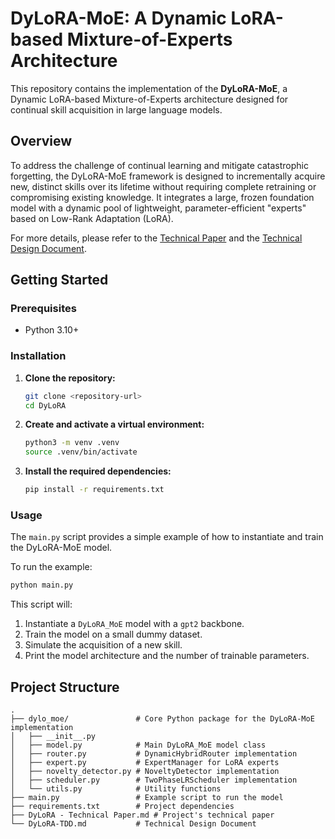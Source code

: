 # DyLoRA-MoE: A Dynamic LoRA-based Mixture-of-Experts Architecture

This repository contains the implementation of the **DyLoRA-MoE**, a Dynamic LoRA-based Mixture-of-Experts architecture designed for continual skill acquisition in large language models.

## Overview

To address the challenge of continual learning and mitigate catastrophic forgetting, the DyLoRA-MoE framework is designed to incrementally acquire new, distinct skills over its lifetime without requiring complete retraining or compromising existing knowledge. It integrates a large, frozen foundation model with a dynamic pool of lightweight, parameter-efficient "experts" based on Low-Rank Adaptation (LoRA).

For more details, please refer to the [Technical Paper](DyLoRA%20-%20Technical%20Paper.md) and the [Technical Design Document](DyLoRA-TDD.md).

## Getting Started

### Prerequisites

- Python 3.10+

### Installation

1.  **Clone the repository:**
    ```bash
    git clone <repository-url>
    cd DyLoRA
    ```

2.  **Create and activate a virtual environment:**
    ```bash
    python3 -m venv .venv
    source .venv/bin/activate
    ```

3.  **Install the required dependencies:**
    ```bash
    pip install -r requirements.txt
    ```

### Usage

The `main.py` script provides a simple example of how to instantiate and train the DyLoRA-MoE model.

To run the example:
```bash
python main.py
```

This script will:
1.  Instantiate a `DyLoRA_MoE` model with a `gpt2` backbone.
2.  Train the model on a small dummy dataset.
3.  Simulate the acquisition of a new skill.
4.  Print the model architecture and the number of trainable parameters.

## Project Structure

```
.
├── dylo_moe/               # Core Python package for the DyLoRA-MoE implementation
│   ├── __init__.py
│   ├── model.py            # Main DyLoRA_MoE model class
│   ├── router.py           # DynamicHybridRouter implementation
│   ├── expert.py           # ExpertManager for LoRA experts
│   ├── novelty_detector.py # NoveltyDetector implementation
│   ├── scheduler.py        # TwoPhaseLRScheduler implementation
│   └── utils.py            # Utility functions
├── main.py                 # Example script to run the model
├── requirements.txt        # Project dependencies
├── DyLoRA - Technical Paper.md # Project's technical paper
└── DyLoRA-TDD.md           # Technical Design Document